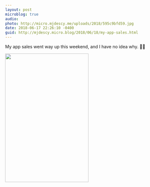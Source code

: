 ```yaml
---
layout: post
microblog: true
audio: 
photo: http://micro.mjdescy.me/uploads/2018/595c9bfd59.jpg
date: 2018-06-17 22:26:10 -0400
guid: http://mjdescy.micro.blog/2018/06/18/my-app-sales.html
---
```

My app sales went way up this weekend, and I have no idea why. 🤷‍♂️

<img src="http://micro.mjdescy.me/uploads/2018/595c9bfd59.jpg" width="269" height="417" />
